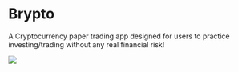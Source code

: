 # Brypto

A Cryptocurrency paper trading app designed for users to practice investing/trading without any real financial risk!

<a href="https://apps.apple.com/us/app/brypto/id6443970065?platform=iphone">
  <img src="https://img.shields.io/badge/App_Store-0D96F6?style=for-the-badge&logo=app-store&logoColor=white" />
</a>
